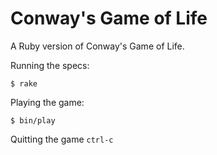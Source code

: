 # Conway's Game of Life

A Ruby version of Conway's Game of Life.

Running the specs:

    $ rake

Playing the game:

    $ bin/play

Quitting the game `ctrl-c`